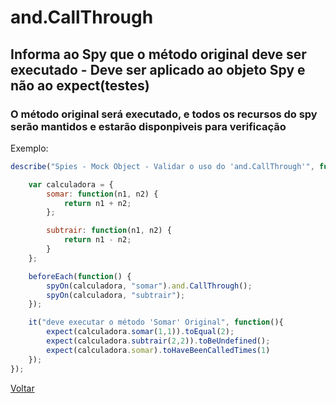 # and.CallThrough
## Informa ao Spy que o método original deve ser executado - Deve ser aplicado ao objeto Spy e não ao expect(testes)
### O método original será executado, e todos os recursos do spy serão mantidos e estarão disponpiveis para verificação

Exemplo:

```js
describe("Spies - Mock Object - Validar o uso do 'and.CallThrough'", function(){

    var calculadora = {
        somar: function(n1, n2) {
            return n1 + n2;
        };

        subtrair: function(n1, n2) {
            return n1 - n2;
        }
    };

    beforeEach(function() {
        spyOn(calculadora, "somar").and.CallThrough();
        spyOn(calculadora, "subtrair");
    });

    it("deve executar o método 'Somar' Original", function(){
        expect(calculadora.somar(1,1)).toEqual(2);
        expect(calculadora.subtrair(2,2)).toBeUndefined();
        expect(calculadora.somar).toHaveBeenCalledTimes(1)
    });
});
```

[Voltar](https://github.com/andresilveiraleite/jasmine_nodejs/blob/master/docs/spies/spies.md)  
